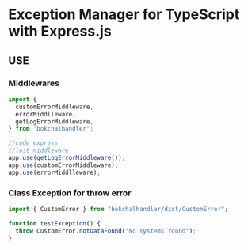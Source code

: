 # Exception Manager for TypeScript with Express.js
## USE


### Middlewares
```typescript
import {
  customErrorMiddleware,
  errorMiddlleware,
  getLogErrorMiddleware,
} from "bokchalhandler";

//code express
//last middleware
app.use(getLogErrorMiddleware());
app.use(customErrorMiddleware);
app.use(errorMiddlleware);
```

### Class Exception for throw error
```typescript
import { CustomError } from "bokchalhandler/dist/CustomError";

function testException() {
  throw CustomError.notDataFound("No systems found");
}
```